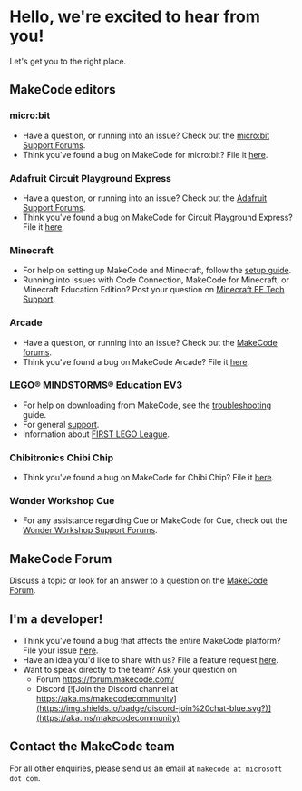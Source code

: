 # Hello, we're excited to hear from you!

Let's get you to the right place.

## MakeCode editors

### micro:bit

- Have a question, or running into an issue? Check out the [micro:bit Support Forums](https://support.microbit.org/).
- Think you've found a bug on MakeCode for micro:bit? File it [here](https://github.com/microsoft/pxt-microbit/issues/new?labels=bug).

### Adafruit Circuit Playground Express
- Have a question, or running into an issue? Check out the [Adafruit Support Forums](https://www.adafruit.com/support).
- Think you've found a bug on MakeCode for Circuit Playground Express? File it [here](https://github.com/microsoft/pxt-adafruit/issues/new?labels=bug).

### Minecraft

- For help on setting up MakeCode and Minecraft, follow the [setup guide](https://minecraft.makecode.com/setup).
- Running into issues with Code Connection, MakeCode for Minecraft, or Minecraft Education Edition? Post your question on [Minecraft EE Tech Support](https://education.minecraft.net/technical-support).

### Arcade

- Have a question, or running into an issue? Check out the [MakeCode forums](https://forum.makecode.com).
- Think you've found a bug on MakeCode Arcade? File it [here](https://github.com/microsoft/pxt-arcade/issues/new?labels=bug).

### LEGO® MINDSTORMS® Education EV3

- For help on downloading from MakeCode, see the [troubleshooting](https://makecode.mindstorms.com/troubleshoot) guide.
- For general [support]( https://www.lego.com/service/).
- Information about [FIRST LEGO League](https://makecode.mindstorms.com/fll).

### Chibitronics Chibi Chip

- Think you've found a bug on MakeCode for Chibi Chip? File it [here](https://github.com/microsoft/pxt-chibitronics/issues/new?labels=bug).

### Wonder Workshop Cue

- For any assistance regarding Cue or MakeCode for Cue, check out the [Wonder Workshop Support Forums](https://help.makewonder.com/).

## MakeCode Forum

Discuss a topic or look for an answer to a question on the [MakeCode Forum](https://forum.makecode.com).

## I'm a developer!

- Think you've found a bug that affects the entire MakeCode platform? File your issue [here](https://github.com/microsoft/pxt/issues/new?labels=bug).
- Have an idea you'd like to share with us? File a feature request [here](https://github.com/microsoft/pxt/issues/new?labels=enhancement).
- Want to speak directly to the team? Ask your question on
    - Forum https://forum.makecode.com/
    - Discord [![Join the Discord channel at https://aka.ms/makecodecommunity](https://img.shields.io/badge/discord-join%20chat-blue.svg?)](https://aka.ms/makecodecommunity)

## Contact the MakeCode team

For all other enquiries, please send us an email at ``makecode at microsoft dot com``.
